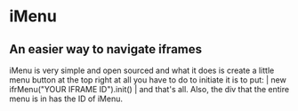 # iMenu
## An easier way to navigate iframes

iMenu is very simple and open sourced and what it does is create a little menu button at the top right at all you have to do to initiate it is to put: | new ifrMenu("YOUR IFRAME ID").init() | and that's all. Also, the div that the entire menu is in has the ID of iMenu.
